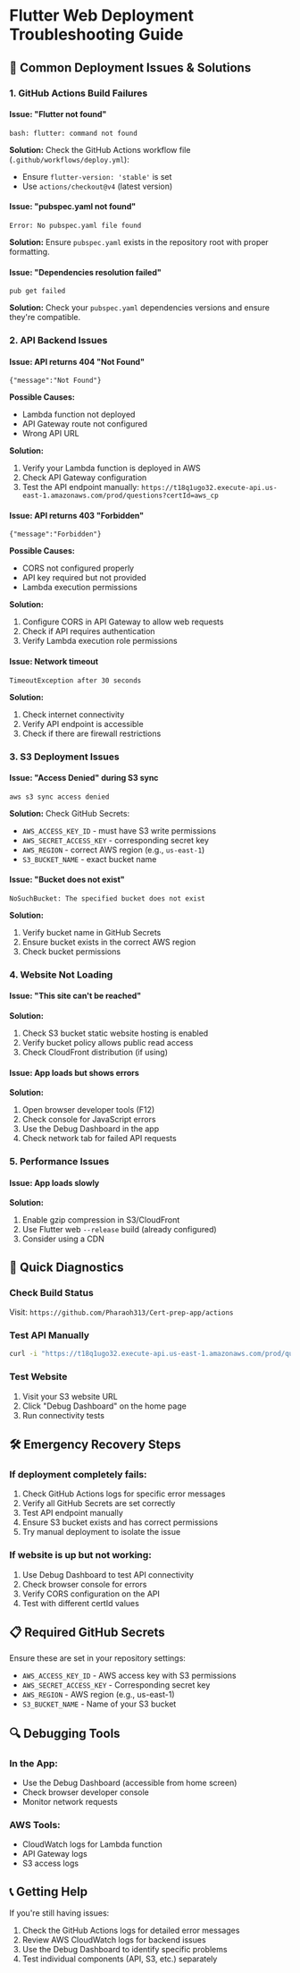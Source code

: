 # Flutter Web Deployment Troubleshooting Guide

## 🚨 Common Deployment Issues & Solutions

### 1. **GitHub Actions Build Failures**

#### Issue: "Flutter not found"
```
bash: flutter: command not found
```
**Solution:** Check the GitHub Actions workflow file (`.github/workflows/deploy.yml`):
- Ensure `flutter-version: 'stable'` is set
- Use `actions/checkout@v4` (latest version)

#### Issue: "pubspec.yaml not found"
```
Error: No pubspec.yaml file found
```
**Solution:** Ensure `pubspec.yaml` exists in the repository root with proper formatting.

#### Issue: "Dependencies resolution failed"
```
pub get failed
```
**Solution:** Check your `pubspec.yaml` dependencies versions and ensure they're compatible.

### 2. **API Backend Issues**

#### Issue: API returns 404 "Not Found"
```
{"message":"Not Found"}
```
**Possible Causes:**
- Lambda function not deployed
- API Gateway route not configured
- Wrong API URL

**Solution:**
1. Verify your Lambda function is deployed in AWS
2. Check API Gateway configuration
3. Test the API endpoint manually: `https://t18q1ugo32.execute-api.us-east-1.amazonaws.com/prod/questions?certId=aws_cp`

#### Issue: API returns 403 "Forbidden"
```
{"message":"Forbidden"}
```
**Possible Causes:**
- CORS not configured properly
- API key required but not provided
- Lambda execution permissions

**Solution:**
1. Configure CORS in API Gateway to allow web requests
2. Check if API requires authentication
3. Verify Lambda execution role permissions

#### Issue: Network timeout
```
TimeoutException after 30 seconds
```
**Solution:**
1. Check internet connectivity
2. Verify API endpoint is accessible
3. Check if there are firewall restrictions

### 3. **S3 Deployment Issues**

#### Issue: "Access Denied" during S3 sync
```
aws s3 sync access denied
```
**Solution:** Check GitHub Secrets:
- `AWS_ACCESS_KEY_ID` - must have S3 write permissions
- `AWS_SECRET_ACCESS_KEY` - corresponding secret key
- `AWS_REGION` - correct AWS region (e.g., `us-east-1`)
- `S3_BUCKET_NAME` - exact bucket name

#### Issue: "Bucket does not exist"
```
NoSuchBucket: The specified bucket does not exist
```
**Solution:**
1. Verify bucket name in GitHub Secrets
2. Ensure bucket exists in the correct AWS region
3. Check bucket permissions

### 4. **Website Not Loading**

#### Issue: "This site can't be reached"
**Solution:**
1. Check S3 bucket static website hosting is enabled
2. Verify bucket policy allows public read access
3. Check CloudFront distribution (if using)

#### Issue: App loads but shows errors
**Solution:**
1. Open browser developer tools (F12)
2. Check console for JavaScript errors
3. Use the Debug Dashboard in the app
4. Check network tab for failed API requests

### 5. **Performance Issues**

#### Issue: App loads slowly
**Solution:**
1. Enable gzip compression in S3/CloudFront
2. Use Flutter web `--release` build (already configured)
3. Consider using a CDN

## 🔧 Quick Diagnostics

### Check Build Status
Visit: `https://github.com/Pharaoh313/Cert-prep-app/actions`

### Test API Manually
```bash
curl -i "https://t18q1ugo32.execute-api.us-east-1.amazonaws.com/prod/questions?certId=aws_cp"
```

### Test Website
1. Visit your S3 website URL
2. Click "Debug Dashboard" on the home page
3. Run connectivity tests

## 🛠️ Emergency Recovery Steps

### If deployment completely fails:
1. Check GitHub Actions logs for specific error messages
2. Verify all GitHub Secrets are set correctly
3. Test API endpoint manually
4. Ensure S3 bucket exists and has correct permissions
5. Try manual deployment to isolate the issue

### If website is up but not working:
1. Use Debug Dashboard to test API connectivity
2. Check browser console for errors
3. Verify CORS configuration on the API
4. Test with different certId values

## 📋 Required GitHub Secrets

Ensure these are set in your repository settings:
- `AWS_ACCESS_KEY_ID` - AWS access key with S3 permissions
- `AWS_SECRET_ACCESS_KEY` - Corresponding secret key
- `AWS_REGION` - AWS region (e.g., us-east-1)
- `S3_BUCKET_NAME` - Name of your S3 bucket

## 🔍 Debugging Tools

### In the App:
- Use the Debug Dashboard (accessible from home screen)
- Check browser developer console
- Monitor network requests

### AWS Tools:
- CloudWatch logs for Lambda function
- API Gateway logs
- S3 access logs

## 📞 Getting Help

If you're still having issues:
1. Check the GitHub Actions logs for detailed error messages
2. Review AWS CloudWatch logs for backend issues
3. Use the Debug Dashboard to identify specific problems
4. Test individual components (API, S3, etc.) separately